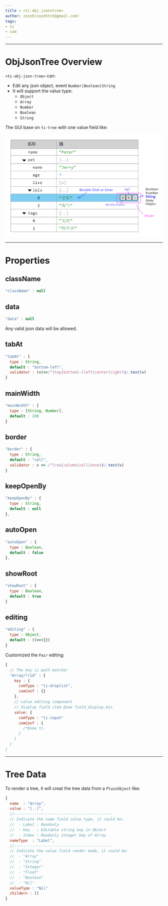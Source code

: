 ```yaml
---
title : <ti-obj-json=tree>
author: zozoh(zozohtnt@gmail.com)
tags:
- ti
- com
---
```


-------------------------------------------------------------------
# ObjJsonTree Overview

`<ti-obj-json-tree>` can:

- Edit any json object, event `Number|Boolean|String`
- It will support the value type:
  + `Object`
  + `Array`
  + `Number`
  + `Boolean`
  + `String`
  

The GUI base on `ti-tree` with one value field like:

![](design-json-editor.png)

-------------------------------------------------------------------
# Properties

## className

```js
"className" : null
```

## data

```js
"data" : null
```

Any valid json data will be allowed.

## tabAt

```js
"tabAt" : {
  type : String,
  default : "bottom-left",
  validator : (v)=>/^(top|bottom)-(left|center|right)$/.test(v)
}
```

## mainWidth

```js
"mainWidth" : {
  type : [String, Number],
  default : 200
}
```

## border

```js
"border" : {
  type : String,
  default : "cell",
  validator : v => /^(row|column|cell|none)$/.test(v)
}
```

## keepOpenBy

```js
"keepOpenBy" : {
  type : String,
  default : null
},
```

## autoOpen

```js
"autoOpen" : {
  type : Boolean,
  default : false
},
```

## showRoot

```js
"showRoot" : {
  type : Boolean,
  default : true
}
```

## editing

```js
"editing" : {
  type : Object,
  default : ()=>({})
}
```

Customized the `Pair` editing:

```js
{
  // The key is path matcher
  "Array/*/id" : {
    key : {
      comType : "ti-droplist",
      comConf : {}
    },
    // value editing component
    // display field item @see field_display.mjs
    value: {
      comType : "ti-input"
      comConf : {
        /*@see ti-
      }
    }
  }
}
```

-------------------------------------------------------------------
# Tree Data

To render a tree, it will creat the tree data from a `PlainObject` like:

```js
{
  name  : "Array",
  value : "[..]",
  //--------------------------------------------
  // Indicate the name field value type, it could be:
  //  - Label : Readonly
  //  - Key   : Editable string key in Object
  //  - Index : Readonly integer key of Array
  nameType  : "Label",
  //--------------------------------------------
  // Indicate the value field render mode, it could be:
  //  - "Array"
  //  - "String"
  //  - "Integer"
  //  - "Float"
  //  - "Boolean"
  //  - "Nil"
  valueType : "Nil"
  childern : []
}
```

